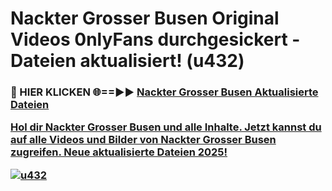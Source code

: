 # Nackter Grosser Busen Original Videos 0nlyFans durchgesickert - Dateien aktualisiert! (u432)

<h3>🔴 HIER KLICKEN 🌐==►► <a href="https://tinyurl.com/h6vf6nb8" rel="nofollow">Nackter Grosser Busen Aktualisierte Dateien

Hol dir Nackter Grosser Busen und alle Inhalte. Jetzt kannst du auf alle Videos und Bilder von Nackter Grosser Busen zugreifen. Neue aktualisierte Dateien 2025!

[![u432](https://i.imgur.com/sD4kR3V.gif)](https://tinyurl.com/h6vf6nb8)
